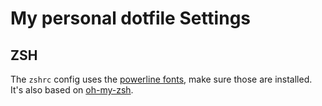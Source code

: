 # My personal dotfile Settings


## ZSH
The `zshrc` config uses the [powerline fonts](https://github.com/powerline/fonts), make sure those are installed. It's also based on [oh-my-zsh](https://github.com/robbyrussell/oh-my-zsh). 
